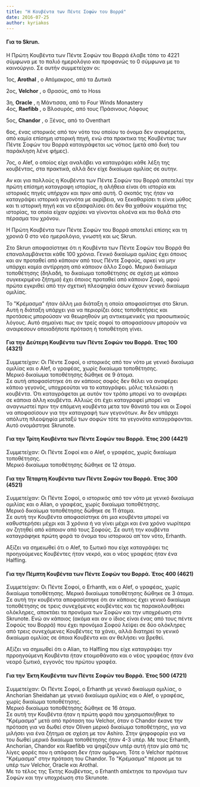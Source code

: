 ```yaml
---
title: "Η Κουβέντα των Πέντε Σοφών του Βορρά"
date: 2016-07-25
author: kyriakos
---
```


####  Για το Skrun.

Η Πρώτη Κουβέντα των Πέντε Σοφών του Βορρά έλαβε τόπο το 4221 σύμφωνα με το
παλιό ημερολόγιο και προφανώς το 0 σύμφωνα με το καινούργιο. Σε αυτήν
συμμετείχαν οι:  


1oς, **Arothal** , ο Απόμακρος, από τα Δυτικά

2ος, **Velchor** , ο Θρασύς, από το Hoss

3η, **Oracle** , η Μάντισσα, από το Four Winds Monastery  
4ος, **Raefibb** , ο Βλοσυρός, από τους Πράσινους Λόφους

5ος, **Chandor** , ο Ξένος, από το Oventhart

6ος, ένας ιστορικός από τον νότο του οποίου το όνομα δεν αναφέρεται, από καμία
επίσημη ιστορική πηγή, ενώ στα πρακτικα της Κουβέντας των Πέντε Σοφών του
Βορρά καταγράφεται ως νότιος (μετά από δική του παράκληση λένε φήμες).

7ος, ο Alef, ο οποίος είχε αναλάβει να καταγράψει κάθε λέξη της κουβέντας, στα
πρακτικά, αλλά δεν είχε δικαίωμα ομιλίας σε αυτην.



Αν και για πολλούς η Κουβέντα των Πέντε Σοφών του Βορρά αποτελεί την πρώτη
επίσημη καταγραφη ιστορίας, η αλήθεια είναι ότι ιστορία και ιστορικές πηγές
υπήρχαν και πριν από αυτή. Ο σκοπός της ήταν να καταγράψει ιστορικά γεγονότα
με ακρίβεια, να ξεκαθαρίσει τι είναι μύθος και τι ιστορική πηγή και να
εξασφαλίσει ότι δεν θα χαθούν κομμάτια της ιστορίας, τα οποία είχαν αρχίσει να
γίνονται ολοένα και πιο θολά στο πέρασμα του χρόνου.



Η Πρώτη Κουβέντα των Πέντε Σοφών του Βορρά αποτελεί επίσης και τη χρονιά 0 στο
νέο ημερολόγιο, γνωστή και ως Skrun.  

Στο  Skrun αποφασίστηκε ότι η Κουβέντα των Πέντε Σοφών του Βορρά θα
επαναλαμβάνεται κάθε 100 χρόνια. Γενικό δικαίωμα ομιλίας έχει όποιος και αν
προταθεί από κάποιον από τους Πέντε Σοφούς, αρκεί να μην υπάρχει καμία
αντίρρηση από κάποιον άλλο Σοφό. Μερικό δικαίωμα τοποθέτησης (δηλαδή, το
δικαίωμα τοποθέτησης σε σχέση με κάποιο συγκεκριμένο ζήτημα) έχει όποιος
προταθεί από κάποιον Σοφό, αφού πρώτα εγκριθεί από την σχετική πλεοψηφία όσων
έχουν γενικό δικαίωμα ομιλίας.  

Το "Κρέμασμα" ήταν άλλη μια διάταξη η οποία αποφασίστηκε στο Skrun. Αυτή η
διάταξη υπάρχει για να περιορίζει όσες τοποθετήσεις και προτάσεις μπορούσαν να
θεωρηθούν μη αντικειμενικές για προσωπικούς λόγους. Αυτό σημαίνει πως αν τρείς
σοφοί το αποφασίσουν μπορούν να αναιρεσουν οποιαδήποτε πρόταση ή τοποθέτηση
γίνει.  



####  Για την Δεύτερη Κουβέντα των Πέντε Σοφών του Βορρά. Έτος 100 (4321)

Συμμετείχαν: Οι Πέντε Σοφοί, ο ιστορικός από τον νότο με γενικό δικαίωμα
ομιλίας και ο Alef, ο γραφέας, χωρίς δικαίωμα τοποθέτησης.  
Μερικό δικαίωμα τοποθέτησης δώθηκε σε 9 άτομα.  
Σε αυτή αποφασίστηκε ότι αν κάποιος σοφός δεν θέλει να αναφέρει κάποιο
γεγονός, υποχρεούται να το καταγράφει. μόλις τελειώσει η κουβέντα. Ότι
καταγράφεται με αυτόν τον τρόπο μπορεί να το αναφέρει σε κάποια άλλη κουβέντα.
Αλλιώς ότι έχει καταγραφεί μπορεί να αναγνωστεί πριν την επόμενη κουβέντα μετα
τον θάνατό του και οι Σοφοί να αποφασίσουν για την καταγραφή των γεγονότων. Αν
δεν υπάρχει απόλυτη πλεοψηφία μεταξύ των σοφών τότε τα γεγονότα καταγράφονται.
Αυτό ονομάστηκε Skrunote.  



####  Για την Τρίτη Κουβέντα των Πέντε Σοφών του Βορρά. Έτος 200 (4421)

Συμμετείχαν: Οι Πέντε Σοφοί και ο Alef, ο γραφέας, χωρίς δικαίωμα τοποθέτησης.  
Μερικό δικαίωμα τοποθέτησης δώθηκε σε 12 άτομα.  



####  Για την Τέταρτη Κουβέντα των Πέντε Σοφών του Βορρά. Έτος 300 (4521)

Συμμετείχαν: Οι Πέντε Σοφοί, ο ιστορικός από τον νότο με γενικό δικαίωμα
ομιλίας και ο Alian, ο γραφέας, χωρίς δικαίωμα τοποθέτησης.  
Μερικό δικαίωμα τοποθέτησης δώθηκε σε 11 άτομα.  
Σε αυτή την Κουβέντα αποφασίστηκε ότι μια κουβέντα μπορεί να καθυστερήσει
μέχρι και 3 χρόνια ή να γίνει μέχρι και ένα χρόνο νωρίτερα αν ζητηθεί από
κάποιον από τους Σοφούς. Σε αυτή την κουβέντα καταγράφηκε πρώτη φορά το όνομα
του ιστορικού απ΄τον νότο, Erhanth.  

Αξίζει να σημειωθεί ότι ο Alef, το ξωτικό που είχε καταγράψει τις προηγούμενες
Κουβέντες ήταν νεκρό, και ο νέος γραφέας ήταν ένα Halfling.  



####  Για την Πέμπτη Κουβέντα των Πέντε Σοφών του Βορρά. Έτος 400 (4621)

Συμμετείχαν: Οι Πέντε Σοφοί, ο Erhanth, και ο Alef, ο γραφέας, χωρίς δικαίωμα
τοποθέτησης. Μερικό δικαίωμα τοποθέτησης δώθηκε σε 3 άτομα.  
Σε αυτή την κουβέντα αποφασίστηκε ότι αν κάποιος έχει γενικό δικαίωμα
τοποθέτησης σε τρεις συνεχόμενες κουβέντες και τις παρακολουθήσει ολόκληρες,
αποκτάει τα προνόμια των Σοφών και την υποχρέωση στο Skrunote. Ενώ αν κάποιος
(ακόμα και αν ο ίδιος είναι ένας από τους πέντε Σοφούς του Βορρά) που έχει
προνόμια Σοφού λείψει σε δύο ολόκληρες από τρεις συνεχόμενες Κουβέντες τα
χάνει, αλλά διατηρεί το γενικό δικαίωμα ομιλίας σε όποια Κουβέντα και αν
θελήσει να βρεθεί.  

Αξίζει να σημιωθεί ότι ο Alian, το Halfling που είχε καταγράψει την
πρροηγούμενη Κουβέντα ήταν ετοιμοθάνατο και ο νέος γραφέας ήταν ένα νεαρό
ξωτικό, εγγονός του πρώτου γραφέα.  


####  Για την Έκτη Κουβέντα των Πέντε Σοφών του Βορρά. Έτος 500 (4721)

Συμμετείχαν: Οι Πέντε Σοφοί, ο Erhanth με γενικό δικαίωμα ομιλίας, o Anchorian
Sheidahan με γενικό δικαίωμα ομιλίας και ο Alef, ο γραφέας, χωρίς δικαίωμα
τοποθέτησης.  
Μερικό δικαίωμα τοποθέτησης δώθηκε σε 16 άτομα.  
Σε αυτή την Κουβέντα ήταν η πρώτη φορά που χρησιμοποιήθηκε το "Κρέμασμα" μετά
από πρόταση του Velchor, όταν ο Chandor έκανε την πρόταση για να δωθεί στον
Oliven μερικό δικαίωμα τοποθέτησης, για να μιλήσει για ένα ζήτημα σε σχέση με
τον Ashiro. Στην ψηφοφορία για να του δωθεί μερικό δικαίωμα τοποθέτησης ήταν
4-3 υπέρ. Με τους Erhanth, Anchorian, Chandor και Raefibb να ψηφίζουν υπέρ
αυτή ήταν μία από τις λίγες φορές που η απόφαση δεν ήταν ομόφωνη. Τότε ο
Velchor πρότεινε "Κρέμασμα" στην πρόταση του Chandor. Το "Κρέμασμα" πέρασε με
τα υπέρ των Velchor, Oracle και Arothal.  
Με το τέλος της Έκτης Κουβέντας, ο Erhanth απέκτησε τα προνόμια των Σοφών και
την υποχρέωση στο Skrunote.

